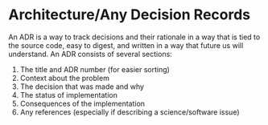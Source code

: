 # Architecture/Any Decision Records

An ADR is a way to track decisions and their rationale in a way that is tied to
the source code, easy to digest, and written in a way that future us will
understand.  An ADR consists of several sections:

1. The title and ADR number (for easier sorting)
2. Context about the problem
3. The decision that was made and why
4. The status of implementation
5. Consequences of the implementation
6. Any references (especially if describing a science/software issue)
